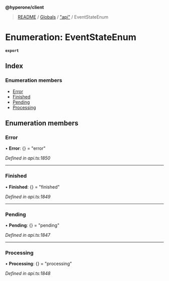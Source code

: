 **@hyperone/client**

> [README](../README.md) / [Globals](../globals.md) / ["api"](../modules/_api_.md) / EventStateEnum

# Enumeration: EventStateEnum

**`export`** 

## Index

### Enumeration members

* [Error](_api_.eventstateenum.md#error)
* [Finished](_api_.eventstateenum.md#finished)
* [Pending](_api_.eventstateenum.md#pending)
* [Processing](_api_.eventstateenum.md#processing)

## Enumeration members

### Error

•  **Error**: {} = "error"

*Defined in api.ts:1850*

___

### Finished

•  **Finished**: {} = "finished"

*Defined in api.ts:1849*

___

### Pending

•  **Pending**: {} = "pending"

*Defined in api.ts:1847*

___

### Processing

•  **Processing**: {} = "processing"

*Defined in api.ts:1848*

